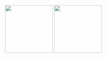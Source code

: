 <div align="center">
  <img height="150em" src="https://github-readme-stats.vercel.app/api?username=Neto002&show_icons=true&theme=catppuccin_mocha" />
  <img height="150em" src="https://github-readme-stats.vercel.app/api/top-langs/?username=Neto002&layout=compact&langs_count=4&theme=catppuccin_mocha&hide=cython,jupyter%20notebook,css,html,powershell,fortran" />
</div>
